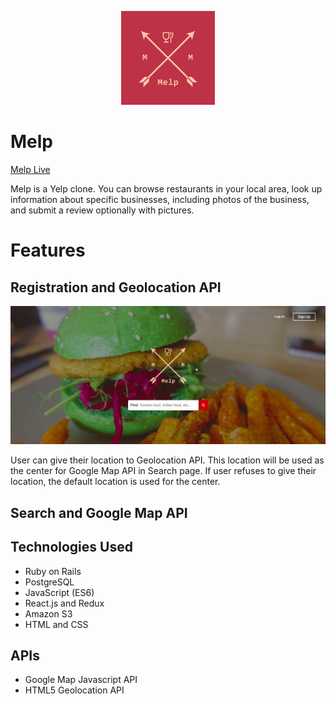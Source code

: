 <p align="center">
  <img width="150" height="150" src="https://raw.githubusercontent.com/bkim3395/Melp/master/app/assets/images/newnewlogo.png">
</p>

# Melp

[Melp Live](https://melp-yelp-clone.herokuapp.com/#/)

Melp is a Yelp clone. You can browse restaurants in your local area, look up information about specific businesses, including photos of the business, and submit a review optionally with pictures.

# Features

## Registration and Geolocation API

[geoloc-gif]: https://raw.githubusercontent.com/bkim3395/Melp/master/app/assets/images/github%20readme%20images/geoloc.gif "Geolocation Demo"
![alt text][geoloc-gif]

User can give their location to Geolocation API. This location will be used as the center for Google Map API in Search page. If user refuses to give their location, the default location is used for the center.

## Search and Google Map API

## Technologies Used
+ Ruby on Rails
+ PostgreSQL
+ JavaScript (ES6)
+ React.js and Redux
+ Amazon S3
+ HTML and CSS

## APIs
+ Google Map Javascript API
+ HTML5 Geolocation API

